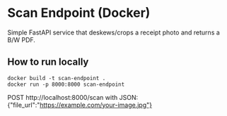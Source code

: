 # Scan Endpoint (Docker)
Simple FastAPI service that deskews/crops a receipt photo and returns a B/W PDF.

## How to run locally
```
docker build -t scan-endpoint .
docker run -p 8000:8000 scan-endpoint
```
POST http://localhost:8000/scan with JSON:
{"file_url":"https://example.com/your-image.jpg"}
